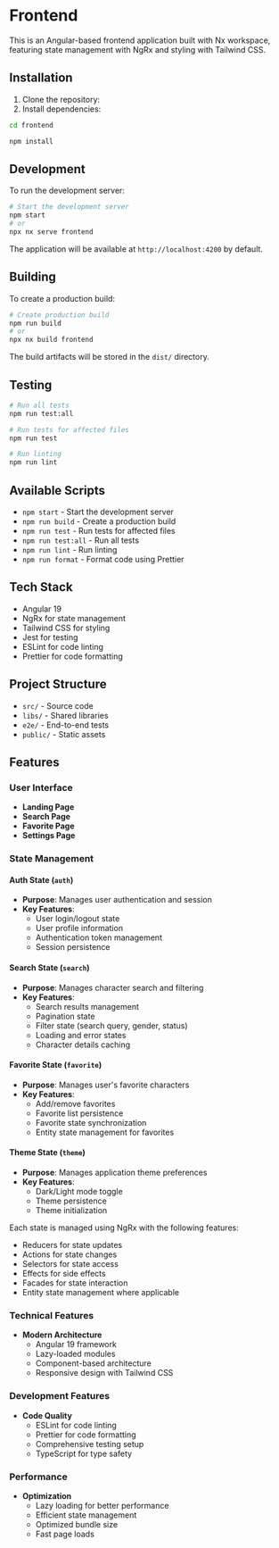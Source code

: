 # Frontend

This is an Angular-based frontend application built with Nx workspace, featuring state management with NgRx and styling with Tailwind CSS.

## Installation

1. Clone the repository:
2. Install dependencies:

```sh
cd frontend
```

```sh
npm install
```

## Development

To run the development server:

```sh
# Start the development server
npm start
# or
npx nx serve frontend
```

The application will be available at `http://localhost:4200` by default.

## Building

To create a production build:

```sh
# Create production build
npm run build
# or
npx nx build frontend
```

The build artifacts will be stored in the `dist/` directory.

## Testing

```sh
# Run all tests
npm run test:all

# Run tests for affected files
npm run test

# Run linting
npm run lint
```

## Available Scripts

- `npm start` - Start the development server
- `npm run build` - Create a production build
- `npm run test` - Run tests for affected files
- `npm run test:all` - Run all tests
- `npm run lint` - Run linting
- `npm run format` - Format code using Prettier

## Tech Stack

- Angular 19
- NgRx for state management
- Tailwind CSS for styling
- Jest for testing
- ESLint for code linting
- Prettier for code formatting

## Project Structure

- `src/` - Source code
- `libs/` - Shared libraries
- `e2e/` - End-to-end tests
- `public/` - Static assets

## Features

### User Interface

- **Landing Page**
- **Search Page**
- **Favorite Page**
- **Settings Page**

### State Management

#### Auth State (`auth`)

- **Purpose**: Manages user authentication and session
- **Key Features**:
  - User login/logout state
  - User profile information
  - Authentication token management
  - Session persistence

#### Search State (`search`)

- **Purpose**: Manages character search and filtering
- **Key Features**:
  - Search results management
  - Pagination state
  - Filter state (search query, gender, status)
  - Loading and error states
  - Character details caching

#### Favorite State (`favorite`)

- **Purpose**: Manages user's favorite characters
- **Key Features**:
  - Add/remove favorites
  - Favorite list persistence
  - Favorite state synchronization
  - Entity state management for favorites

#### Theme State (`theme`)

- **Purpose**: Manages application theme preferences
- **Key Features**:
  - Dark/Light mode toggle
  - Theme persistence
  - Theme initialization

Each state is managed using NgRx with the following features:

- Reducers for state updates
- Actions for state changes
- Selectors for state access
- Effects for side effects
- Facades for state interaction
- Entity state management where applicable

### Technical Features

- **Modern Architecture**
  - Angular 19 framework
  - Lazy-loaded modules
  - Component-based architecture
  - Responsive design with Tailwind CSS

### Development Features

- **Code Quality**
  - ESLint for code linting
  - Prettier for code formatting
  - Comprehensive testing setup
  - TypeScript for type safety

### Performance

- **Optimization**
  - Lazy loading for better performance
  - Efficient state management
  - Optimized bundle size
  - Fast page loads

